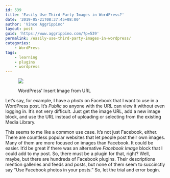 ```yaml
---
id: 539
title: 'Easily Use Third-Party Images in WordPress?'
date: '2019-05-21T08:37:45+08:00'
author: 'Vince Aggrippino'
layout: post
guid: 'https://www.aggrippino.com/?p=539'
permalink: /easily-use-third-party-images-in-wordpress/
categories:
    - WordPress
tags:
    - learning
    - plugins
    - wordpress
---
```


<figure class="alignleft">

  ![](/wp-content/uploads/2019/05/20190521_063318_WordPress_Insert_Image_from_URL_252x252-min.png)

  <figcaption>WordPress’ Insert Image from URL</figcaption>
</figure>

Let’s say, for example, I have a *photo* on Facebook that I want to use in a WordPress post. It’s *Public* so anyone with the URL can view it without even logging in. It’s not very difficult. Just get the image URL, add a new image block, and use the URL instead of uploading or selecting from the existing Media Library.

This seems to me like a common use case. It’s not just Facebook, either. There are countless popular websites that let people post their own images. Many of them are more focused on images than Facebook. It could be easier. It’d be great if there was an alternative *Facebook Image* block that I could add to my post. So, there must be a plugin for that, right? Well, maybe, but there are hundreds of Facebook plugins. Their descriptions mention galleries and feeds and posts, but none of them seem to succinctly say “Use Facebook photos in your posts.” So, let the trial and error begin.